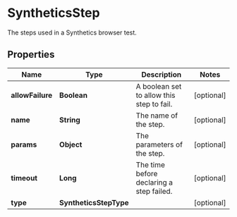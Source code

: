# SyntheticsStep

The steps used in a Synthetics browser test.

## Properties

| Name             | Type                   | Description                               | Notes      |
| ---------------- | ---------------------- | ----------------------------------------- | ---------- |
| **allowFailure** | **Boolean**            | A boolean set to allow this step to fail. | [optional] |
| **name**         | **String**             | The name of the step.                     | [optional] |
| **params**       | **Object**             | The parameters of the step.               | [optional] |
| **timeout**      | **Long**               | The time before declaring a step failed.  | [optional] |
| **type**         | **SyntheticsStepType** |                                           | [optional] |
